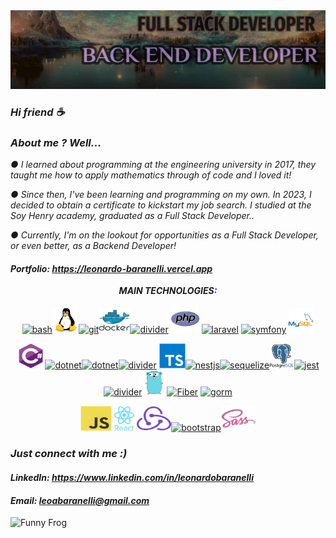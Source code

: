 <div>
    <img src="https://github.com/leonardobaranelli/leonardobaranelli/blob/main/banner.png"/>
</div>


*<h3>Hi friend ☕</a></h3>*

*<h3>About me ? Well...</h3>*

*● I learned about programming at the engineering university in 2017, they taught me how to apply mathematics through of code and I loved it!*

*● Since then, I've been learning and programming on my own. In 2023, I decided to obtain a certificate to kickstart my job search. I studied at the Soy Henry academy, graduated as a Full Stack Developer..*

*● Currently, I'm on the lookout for opportunities as a Full Stack Developer, or even better, as a Backend Developer!*

*<h4>Portfolio: https://leonardo-baranelli.vercel.app</h4>*

***<p align="center">MAIN TECHNOLOGIES<font color="blue">:</font></p>***
<p align="center"><a href="https://www.gnu.org/software/bash/" target="_blank" rel="noreferrer"><img src="https://upload.vectorlogo.zone/logos/gnu_bash/images/66582b8e-a291-4a1b-b89c-76628277a33b.svg" alt="bash" width="40" height="40"/></a></a><a href="https://www.linux.org/" target="_blank" rel="noreferrer"><img src="https://raw.githubusercontent.com/devicons/devicon/master/icons/linux/linux-original.svg" alt="linux" width="42" height="40"/><a href="https://git-scm.com/" target="_blank" rel="noreferrer"><img src="https://www.vectorlogo.zone/logos/git-scm/git-scm-icon.svg" alt="git" width="40" height="40"/><a href="https://www.docker.com/" target="_blank" rel="noreferrer"><img src="https://raw.githubusercontent.com/devicons/devicon/master/icons/docker/docker-original-wordmark.svg" alt="docker" width="50" height="40"/></a><a href="https://sass-lang.com" target="_blank" rel="noreferrer"><img src="https://www.svgrepo.com/show/530490/value.svg" alt="divider" width="12" height="40"/></a><span> </span><a href="https://www.php.net" target="_blank" rel="noreferrer"><img src="https://raw.githubusercontent.com/devicons/devicon/master/icons/php/php-original.svg" alt="php" width="45" height="45"/></a><span> </span><a href="https://laravel.com/" target="_blank" rel="noreferrer"><img src="https://laravel.com/img/logomark.min.svg" alt="laravel" width="38" height="38"/></a><span> </span><a href="https://symfony.com" target="_blank" rel="noreferrer"><img src="https://symfony.com/logos/symfony_black_03.png" alt="symfony" width="40" height="40"/></a><span> </span><a href="https://www.mysql.com/" target="_blank" rel="noreferrer"><img src="https://raw.githubusercontent.com/devicons/devicon/master/icons/mysql/mysql-original-wordmark.svg" alt="mysql" width="40" height="40"/></p>

<p align="center"><a href="https://dotnet.microsoft.com/es-es/languages/csharp" target="_blank" rel="noreferrer"><img src="https://raw.githubusercontent.com/devicons/devicon/master/icons/csharp/csharp-original.svg" alt="csharp" width="45" height="40"/></a><a href="https://dotnet.microsoft.com/" target="_blank" rel="noreferrer"><img src="https://upload.wikimedia.org/wikipedia/commons/thumb/e/ee/.NET_Core_Logo.svg/768px-.NET_Core_Logo.svg.png" alt="dotnet" width="40" height="40"/></a><a href="https://learn.microsoft.com/en-us/ef" target="_blank" rel="noreferrer"><img src="https://www.tutorialspoint.com/images/entity_framework_icon.svg" alt="dotnet" width="50" height="40"/></a><a href="https://sass-lang.com" target="_blank" rel="noreferrer"><img src="https://www.svgrepo.com/show/530490/value.svg" alt="divider" width="12" height="40"/></a><span> </span><a href="https://www.typescriptlang.org/" target="_blank" rel="noreferrer"><img src="https://raw.githubusercontent.com/devicons/devicon/master/icons/typescript/typescript-original.svg" alt="typescript" width="42" height="40"/></a><a href="https://nestjs.com/" target="_blank" rel="noreferrer"><img src="https://www.vectorlogo.zone/logos/nestjs/nestjs-icon.svg" alt="nestjs" width="50" height="40"/></a><a href="https://expressjs.com" target="_blank" rel="noreferrer"><a href="https://sequelize.org/" target="_blank" rel="noreferrer"><img src="https://www.vectorlogo.zone/logos/sequelizejs/sequelizejs-icon.svg" alt="sequelize" width="40" height="40"/><a href="https://www.postgresql.org" target="_blank" rel="noreferrer"><img src="https://raw.githubusercontent.com/devicons/devicon/master/icons/postgresql/postgresql-original-wordmark.svg" alt="postgresql" width="40" height="40"/></a><a href="https://jestjs.io" target="_blank" rel="noreferrer"><img src="https://www.vectorlogo.zone/logos/jestjsio/jestjsio-icon.svg" alt="jest" width="40" height="40"/></a><span> </span><a href="https://sass-lang.com" target="_blank" rel="noreferrer"><img src="https://www.svgrepo.com/show/530490/value.svg" alt="divider" width="12" height="40"/></a><a href="https://golang.org" target="_blank" rel="noreferrer"><img src="https://raw.githubusercontent.com/devicons/devicon/master/icons/go/go-original.svg" alt="go" width="40" height="40"/><a href="https://gofiber.io"><picture><source width="72" height="40" media="(prefers-color-scheme: dark)" srcset="https://raw.githubusercontent.com/gofiber/docs/master/static/img/logo-dark.svg"><img width="72" height="40" alt="Fiber" src="https://raw.githubusercontent.com/gofiber/docs/master/static/img/logo.svg"></picture></a><span> </span><a href="https://gorm.io" target="_blank" rel="noreferrer"><img src="https://gorm.io/gorm.svg" alt="gorm" width="72" height="35"/></p>

<p align="center"><a href="https://developer.mozilla.org/en-US/docs/Web/JavaScript" target="_blank" rel="noreferrer"><img src="https://raw.githubusercontent.com/devicons/devicon/master/icons/javascript/javascript-original.svg" alt="javascript" width="50" height="40"/></a><a href="https://reactjs.org/" target="_blank" rel="noreferrer"><img src="https://raw.githubusercontent.com/devicons/devicon/master/icons/react/react-original-wordmark.svg" alt="react" width="40" height="40"/></a><a href="https://redux.js.org" target="_blank" rel="noreferrer"><img src="https://raw.githubusercontent.com/devicons/devicon/master/icons/redux/redux-original.svg" alt="redux" width="55" height="40"/><a href="https://getbootstrap.com" target="_blank" rel="noreferrer"><img src="https://seeklogo.com/images/B/bootstrap-5-logo-85A1F11F4F-seeklogo.com.png" alt="bootstrap" width="42" height="38"/></a><a href="https://sass-lang.com" target="_blank" rel="noreferrer"><img src="https://raw.githubusercontent.com/devicons/devicon/master/icons/sass/sass-original.svg" alt="sass" width="55" height="40"/></a></p>

*<h3>Just connect with me :)</h3>*

*<h4 > LinkedIn: https://www.linkedin.com/in/leonardobaranelli</h4>* 
*<h4 > Email: leoabaranelli@gmail.com</h4>*
![Funny Frog](funnyFrog.gif)
